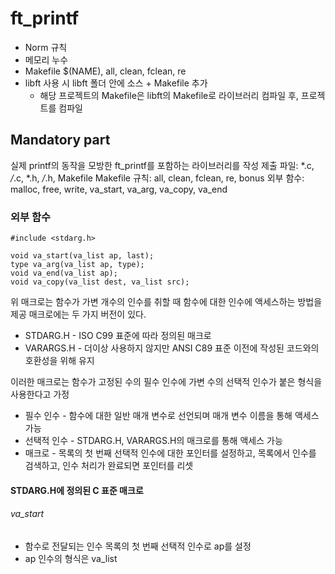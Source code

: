 # ft_printf

- Norm 규칙
- 메모리 누수
- Makefile $(NAME), all, clean, fclean, re
- libft 사용 시 libft 폴더 안에 소스 + Makefile 추가
    - 해당 프로젝트의 Makefile은 libft의 Makefile로 라이브러리 컴파일 후, 프로젝트를 컴파일

## Mandatory part
실제 printf의 동작을 모방한 ft_printf를 포함하는 라이브러리를 작성
제출 파일: *.c, */*.c, *.h, */*.h, Makefile
Makefile 규칙: all, clean, fclean, re, bonus
외부 함수: malloc, free, write, va_start, va_arg, va_copy, va_end

### 외부 함수
~~~
#include <stdarg.h>

void va_start(va_list ap, last);
type va_arg(va_list ap, type);
void va_end(va_list ap);
void va_copy(va_list dest, va_list src);
~~~
위 매크로는 함수가 가변 개수의 인수를 취할 때 함수에 대한 인수에 액세스하는 방법을 제공
매크로에는 두 가지 버전이 있다.
- STDARG.H - ISO C99 표준에 따라 정의된 매크로
- VARARGS.H - 더이상 사용하지 않지만 ANSI C89 표준 이전에 작성된 코드와의 호환성을 위해 유지

이러한 매크로는 함수가 고정된 수의 필수 인수에 가변 수의 선택적 인수가 붙은 형식을 사용한다고 가정
- 필수 인수 - 함수에 대한 일반 매개 변수로 선언되며 매개 변수 이름을 통해 액세스 가능
- 선택적 인수 - STDARG.H, VARARGS.H의 매크로를 통해 액세스 가능
- 매크로 - 목록의 첫 번째 선택적 인수에 대한 포인터를 설정하고, 목록에서 인수를 검색하고, 인수 처리가 완료되면 포인터를 리셋

#### STDARG.H에 정의된 C 표준 매크로
###### va_start
- 함수로 전달되는 인수 목록의 첫 번째 선택적 인수로 ap를 설정
- ap 인수의 형식은 va_list